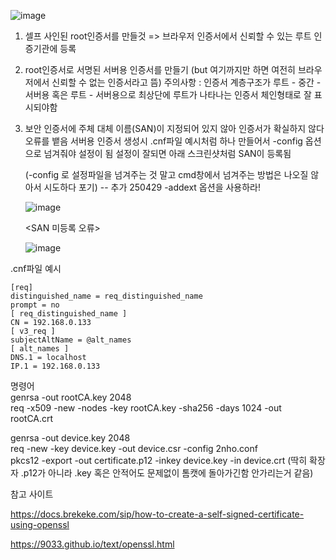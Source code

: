 ![image](https://github.com/2nho/personal-study/assets/97571604/d35a1bd7-d28f-48b6-8cfa-f15f6591b676)

1. 셀프 사인된 root인증서를 만들것 => 브라우저 인증서에서 신뢰할 수 있는 루트 인증기관에 등록
2. root인증서로 서명된 서버용 인증서를 만들기  (but 여기까지만 하면 여전히 브라우저에서 신뢰할 수 없는 인증서라고 뜸)
   주의사항 : 인증서 계층구조가 루트 - 중간 - 서버용 혹은 루트 - 서버용으로 최상단에 루트가 나타나는 인증서 체인형태로 잘 표시되야함
3. 보안 인증서에 주체 대체 이름(SAN)이 지정되어 있지 않아 인증서가 확실하지 않다 오류를 뱉음 서버용 인증서 생성시  .cnf파일 예시처럼 하나 만들어서
   -config 옵션으로 넘겨줘야 설정이 됨 설정이 잘되면 아래 스크린샷처럼 SAN이 등록됨
   
   (-config 로 설정파일을 넘겨주는 것 말고 cmd창에서 넘겨주는 방법은 나오질 않아서 시도하다 포기)  -- 추가 250429 -addext 옵션을 사용하라!
   

   ![image](https://github.com/2nho/personal-study/assets/97571604/5a48a56a-53a9-4c16-af3d-e56598253b78)


   <SAN 미등록 오류>
   
   ![image](https://github.com/2nho/personal-study/assets/97571604/f442e7b2-2f7f-49c7-a57d-c5658ada2ef8)


.cnf파일 예시
```
[req]
distinguished_name = req_distinguished_name
prompt = no
[ req_distinguished_name ]
CN = 192.168.0.133
[ v3_req ]
subjectAltName = @alt_names
[ alt_names ]
DNS.1 = localhost
IP.1 = 192.168.0.133
```


명령어  
genrsa -out rootCA.key 2048  
req -x509 -new -nodes -key rootCA.key -sha256 -days 1024 -out rootCA.crt  
  
genrsa -out device.key 2048  
req -new -key device.key -out device.csr -config 2nho.conf  
pkcs12 -export -out certificate.p12 -inkey device.key -in device.crt (딱히 확장자 .p12가 아니라 .key 혹은 안적어도 문제없이 톰캣에 돌아가긴함 안가리는거 같음)   
  
참고 사이트 

https://docs.brekeke.com/sip/how-to-create-a-self-signed-certificate-using-openssl  

https://9033.github.io/text/openssl.html  
